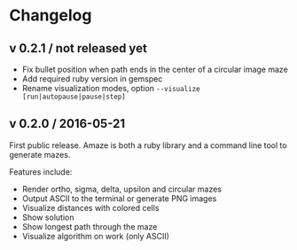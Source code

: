 
# Changelog

## v 0.2.1 / not released yet
- Fix bullet position when path ends in the center of a circular image maze
- Add required ruby version in gemspec
- Rename visualization modes, option `--visualize [run|autopause|pause|step]`


## v 0.2.0 / 2016-05-21
First public release. Amaze is both a ruby library and a command line tool to generate mazes.

Features include:

- Render ortho, sigma, delta, upsilon and circular mazes
- Output ASCII to the terminal or generate PNG images
- Visualize distances with colored cells
- Show solution
- Show longest path through the maze
- Visualize algorithm on work (only ASCII)
